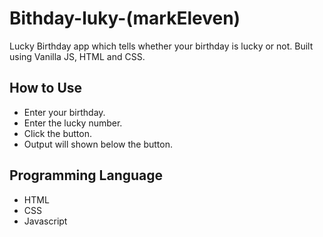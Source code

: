 # Bithday-luky-(markEleven)
Lucky Birthday app which tells whether your birthday is lucky or not. Built using Vanilla JS, HTML and CSS.

## How to Use

* Enter your birthday.
* Enter the lucky number.
* Click the button.
* Output will shown below the button.

## Programming Language

* HTML
* CSS
* Javascript
